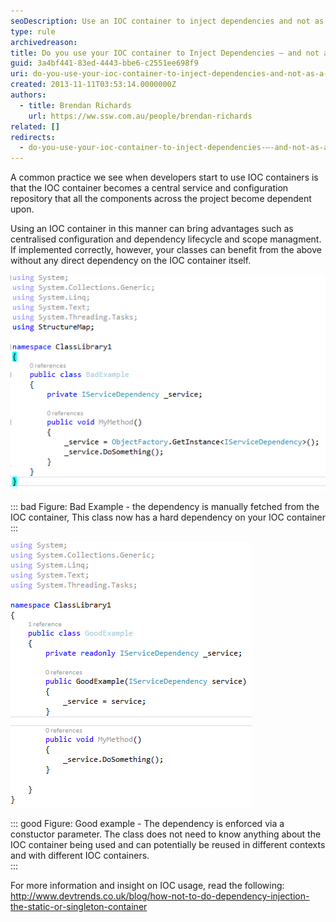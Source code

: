 ```yaml
---
seoDescription: Use an IOC container to inject dependencies and not as a singleton container, allowing for decoupling of classes from their dependencies.
type: rule
archivedreason:
title: Do you use your IOC container to Inject Dependencies – and not as a singleton container
guid: 3a4bf441-83ed-4443-bbe6-c2551ee698f9
uri: do-you-use-your-ioc-container-to-inject-dependencies-and-not-as-a-singleton-container
created: 2013-11-11T03:53:14.0000000Z
authors:
  - title: Brendan Richards
    url: https://ww.ssw.com.au/people/brendan-richards
related: []
redirects:
  - do-you-use-your-ioc-container-to-inject-dependencies-–-and-not-as-a-singleton-container
---
```


A common practice we see when developers start to use IOC containers is that the IOC container becomes a central service and configuration repository that all the components across the project become dependent upon.

<!--endintro-->

Using an IOC container in this manner can bring advantages such as centralised configuration and dependency lifecycle and scope managment. If implemented correctly, however, your classes can benefit from the above without any direct dependency on the IOC container itself.

![](IOC_badexample.png)

::: bad
Figure: Bad Example - the dependency is manually fetched from the IOC container, This class now has a hard dependency on your IOC container  
:::

![](IOC_GoodExample.png)

::: good
Figure: Good example - The dependency is enforced via a constuctor parameter. The class does not need to know anything about the IOC container being used and can potentially be reused in different contexts and with different IOC containers.  
:::

For more information and insight on IOC usage, read the following: http://www.devtrends.co.uk/blog/how-not-to-do-dependency-injection-the-static-or-singleton-container
